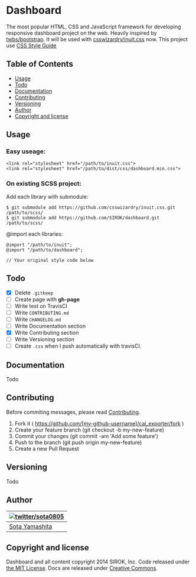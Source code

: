 Dashboard
==========

The most popular HTML, CSS and JavaScript framework for developing responsive dashboard project on the web. Heavily inspired by [twbs/bootstrap](https://github.com/twbs/bootstrap). It will be used with  [csswizardry/inuit.css](https://github.com/csswizardry/inuit.css/) now. This project use [CSS Style Guide](http://cssguidelin.es/)

## Table of Contents

- [Usage](#usage)
- [Todo](#todo)
- [Documentation](#documentation)
- [Contributing](#contributing)
- [Versioning](#versioning)
- [Author](#author)
- [Copyright and license](#copyright-and-license)

## Usage

### Easy useage:

    <link rel="stylesheet" href="/path/to/inuit.css">
    <link rel="stylesheet" href="/path/to/dist/css/dashboard.min.css">

### On existing SCSS project:

Add each library with submodule:

    $ git submodule add https://github.com/csswizardry/inuit.css.git /path/to/scss/
    $ git submodule add https://github.com/SIROK/dashboard.git /path/to/scss/

@import each libraries:

    @import "/path/to/inuit";
    @import "/path/to/dashboard";

    // Your original style code below


## Todo

- [x] Delete `.gitkeep`
- [ ] Create page with **gh-page**
- [ ] Write test on TravisCI
- [ ] Write `CONTRIBUTING.md`
- [ ] Write `CHANGELOG.md`
- [ ] Write Documentation section
- [x] Write Contributing section
- [ ] Write Versioning section
- [ ] Create `.css` when I push automatically with travisCI.

## Documentation

Todo

## Contributing

Before commiting messages, please read [Contributing](CONTRIBUTING.md).

1. Fork it ( https://github.com/[my-github-username]/cal_exporter/fork )
2. Create your feature branch (git checkout -b my-new-feature)
3. Commit your changes (git commit -am 'Add some feature')
4. Push to the branch (git push origin my-new-feature)
5. Create a new Pull Request

## Versioning

Todo

## Author

| [![twitter/sota0805](http://2.gravatar.com/avatar/1819ffcc36875ddbf8df81532d832a2b?s=70)](http://twitter.com/sota0805 "Follow @sota0805 on Twitter") |
|---|
| [Sota Yamashita](http://sota0805.github.io/) |

## Copyright and license

Dashboard and all content copyright 2014 SIROK, Inc. Code released under [the MIT License](LICENSE). Docs are released under [Creative Commons](http://creativecommons.org/licenses/by-nc/4.0/).

